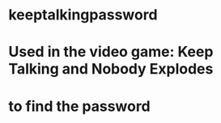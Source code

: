 # keeptalkingpassword
# Used in the video game: Keep Talking and Nobody Explodes
# to find the password
